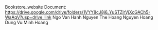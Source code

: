 Bookstore_website
Document: https://drive.google.com/drive/folders/1VYY8cJ8j6_YuSTZlrVjXcGACh5-WaAqV?usp=drive_link
Ngo Van Hanh Nguyen The Hoang Nguyen Hoang Dung Vu Minh Hoang

